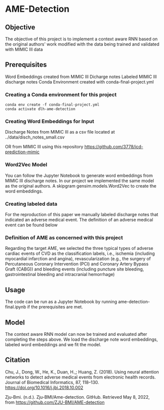 # AME-Detection

## Objective
The objective of this project is to implement a context aware RNN based on
the original authors' work modified with the data being trained and
validated with MIMIC III data

## Prerequisites
Word Embeddings created from MIMIC III Dicharge notes
Labeled MIMIC III discharge notes
Conda Environment created with conda-final-project.yml

### Creating a Conda environment for this project
```
conda env create -f conda-final-project.yml
conda activate dlh-ame-detection
```

### Creating Word Embeddings for Input
Discharge Notes from MIMIC III as a csv file located at
../data/disch_notes_small.csv

OR from MIMIC III using this repository
https://github.com/3778/icd-prediction-mimic

### Word2Vec Model
You can follow the Jupyter Notebook to generate word embeddings from
MIMIC III discharge notes. In our project we implemented the same 
model as the original authors. A skipgram gensim.models.Word2Vec 
to create the word embeddings. 

### Creating labeled data
For the reproduction of this paper we manually labeled discharge notes
that indicated an adverse medical event. The definition of an adverse
medical event can be found below

### Definition of AME as concerned with this project 
Regarding the target AME, we selected the three typical types of
adverse cardiac events of CVD as the classification labels, i.e., ischemia
(including myocardial infarction and angina), revascularization (e.g.,
the surgery of Percutaneous Coronary Intervention (PCI) and Coronary
Artery Bypass Graft (CABG)) and bleeding events (including puncture
site bleeding, gastrointestinal bleeding and intracranial hemorrhage)

## Usage
The code can be run as a Jupyter Notebook by running ame-detection-final.ipynb
if the prerequisites are met.

## Model
The context aware RNN model can now be trained and evaluated after 
completing the steps above. We load the discharge note word embeddings,
labeled word embeddings and we fit the model. 


## Citation

Chu, J., Dong, W., He, K., Duan, H.,; Huang, Z. (2018). Using neural attention networks to detect adverse medical events from electronic health records. Journal of Biomedical Informatics, 87, 118–130. https://doi.org/10.1016/j.jbi.2018.10.002 


Zju-Bmi. (n.d.). Zju-BMI/Ame-detection. GitHub. Retrieved May 8, 2022, from https://github.com/ZJU-BMI/AME-detection 
